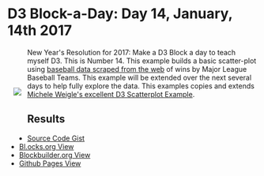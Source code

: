 # D3 Block-a-Day: Day 14, January, 14th 2017

<a href="https://dbetebenner.github.io/D3_01142017/"><img src="https://gist.githubusercontent.com/dbetebenner/7016dbb8d49f0e385bfd9161a82823f1/raw/d15fedcf2a0e996006d81b2b5b60e7badfcd0049/thumbnail.png" align="left" hspace="12" vspace="80"></a>

New Year's Resolution for 2017: Make a D3 Block a day to teach myself D3. This is Number 14. This example
builds a basic scatter-plot using [baseball data scraped from the web](http://www.baseball-reference.com/leagues/MLB/)
of wins by Major League Baseball Teams. This example will be extended over the next several days to help fully
explore the data. This examples copies and extends [Michele Weigle's excellent D3 Scatterplot Example](http://bl.ocks.org/weiglemc/6185069).

## Results

* [Source Code Gist](https://gist.github.com/dbetebenner/7016dbb8d49f0e385bfd9161a82823f1)
* [Bl.ocks.org View](http://bl.ocks.org/dbetebenner/7016dbb8d49f0e385bfd9161a82823f1)
* [Blockbuilder.org View](http://blockbuilder.org/dbetebenner/7016dbb8d49f0e385bfd9161a82823f1)
* [Github Pages View](https://dbetebenner.github.io/D3_01142017/)
